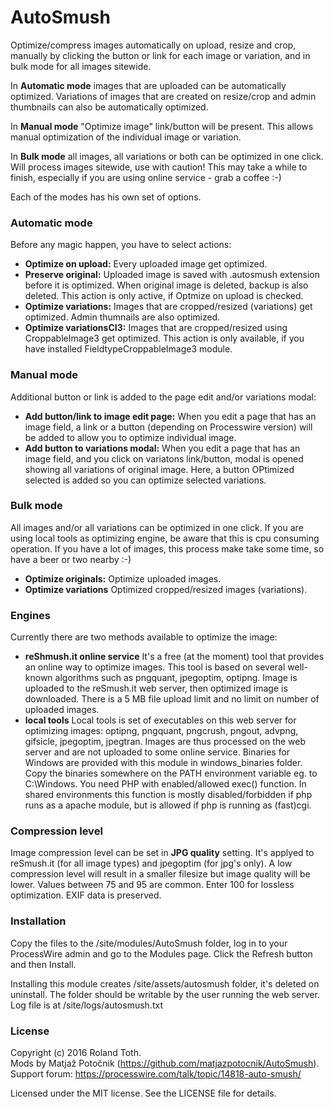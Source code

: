 # AutoSmush

Optimize/compress images automatically on upload, resize and crop, 
manually by clicking the button or link for each image or variation, and
in bulk mode for all images sitewide.

In **Automatic mode** images that are uploaded can be automatically optimized.
Variations of images that are created on resize/crop and admin thumbnails
can also be automatically optimized.

In **Manual mode** "Optimize image" link/button will be present. This allows
manual optimization of the individual image or variation.

In **Bulk mode** all images, all variations or both can be optimized in
one click. Will process images sitewide, use with caution! This may take a
while to finish, especially if you are using online service - grab a coffee :-)

Each of the modes has his own set of options.

### Automatic mode
Before any magic happen, you have to select actions:

- **Optimize on upload:**
Every uploaded image get optimized.
- **Preserve original:**
Uploaded image is saved with .autosmush extension before it is optimized. When original image is deleted, backup is also deleted. This action is only active, if Optmize on upload is checked.
- **Optimize variations:**
Images that are cropped/resized (variations) get optimized. Admin thumnails are also optimized.
- **Optimize variationsCI3:**
Images that are cropped/resized using CroppableImage3 get optimized. This action is only available, if you have installed FieldtypeCroppableImage3 module.

### Manual mode
Additional button or link is added to the page edit and/or variations modal:

- **Add button/link to image edit page:**
When you edit a page that has an image field, a link or a button (depending on Processwire version) will be added to allow you to optimize individual image.
- **Add button to variations modal:**
When you edit a page that has an image field, and you click on variatons
link/button, modal is opened showing all variations of original image. Here, a
button OPtimized selected is added so you can optimize selected variations.

### Bulk mode
All images and/or all variations can be optimized in one click. If you are using
local tools as optimizing engine, be aware that this is cpu consuming operation.
If you have a lot of images, this process make take some time, so have a beer or
two nearby :-)

- **Optimize originals:**
Optimize uploaded images.
- **Optimize variations**
Optimized cropped/resized images (variations).

### Engines
Currently there are two methods available to optimize the image:

- **reShmush.it online service**
It's a free (at the moment) tool that provides an online way to optimize images.
This tool is based on several well-known algorithms such as pngquant, jpegoptim,
optipng. Image is uploaded to the reSmush.it web server, then optimized image is
downloaded. There is a 5 MB file upload limit and no limit on number of uploaded
images.
- **local tools**
Local tools is set of executables on this web server for optimizing images:
optipng, pngquant, pngcrush, pngout, advpng, gifsicle, jpegoptim, jpegtran.
Images are thus processed on the web server and are not uploaded to some online
service. Binaries for Windows are provided with this module in windows_binaries
folder. Copy the binaries somewhere on the PATH environment variable eg. to
C:\Windows. You need PHP with enabled/allowed exec() function. In shared
environments this function is mostly disabled/forbidden if php runs as a
apache module, but is allowed if php is running as (fast)cgi.

### Compression level
Image compression level can be set in **JPG quality** setting. It's applyed to
reSmush.it (for all image types) and jpegoptim (for jpg's only). A low
compression level will result in a smaller filesize but image quality will be
lower. Values between 75 and 95 are common. Enter 100 for lossless optimization.
EXIF data is preserved.

### Installation
Copy the files to the /site/modules/AutoSmush folder, log in to your ProcessWire
admin and go to the Modules page. Click the Refresh button and then Install.

Installing this module creates /site/assets/autosmush folder, it's deleted on 
uninstall. The folder should be writable by the user running the web server. Log 
file is at /site/logs/autosmush.txt

### License
Copyright (c) 2016 Roland Toth.  
Mods by Matja&#382; Poto&#269;nik (https://github.com/matjazpotocnik/AutoSmush).  
Support forum: https://processwire.com/talk/topic/14818-auto-smush/

Licensed under the MIT license. See the LICENSE file for details.
